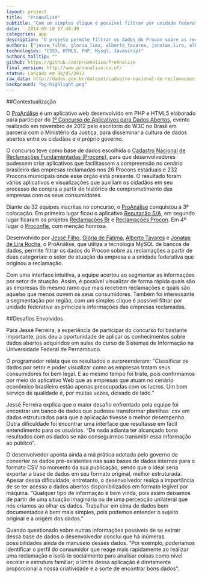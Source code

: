 ```yaml
---
layout: project
title:  "ProAnálise"
subtitle: "Com um simples clique é possível filtrar por unidade federativa as principais informações das empresas reclamadas"
date:   2014-09-10 17:49:49
categories: app
description: "O projeto permite filtrar os dados do Procon sobre as reclamações a partir de duas categorias: o setor de atuação da empresa e a unidade federativa que originou a reclamação."
authors: ["jesse_filho, gloria_lima, alberto_tavares, jonatas_lira, alberto_tavares"]
technologies: "CSS3, HTML5, PHP, Mysql, Javascript"
authors_tolltip: ""
github: https://github.com/proanalise/ProAnalise
final_version: http://www.proanalise.co.nf/
status: Lançado em 08/05/2012
raw_data: http://dados.gov.br/dataset/cadastro-nacional-de-reclamacoes-fundamentadas-procons-sindec
background: "bg-highlight.png"
---
```


##Contextualização

O [ProAnálise](http://www.proanalise.co.nf/) é um aplicativo web desenvolvido em PHP e HTML5 elaborado para participar do [1º Concurso de Aplicativos para Dados Abertos](http://www.w3c.br/Noticias/CerimoniaDePremiacaoDo1ConcursoDeDadosAbertosW3cmj), evento realizado em novembro de 2012 pelo escritório do W3C no Brasil em parceria com o Ministério da Justiça, para disseminar a cultura de dados abertos entre os cidadãos e o próprio governo. 

O concurso teve como base de dados escolhida o [Cadastro Nacional de Reclamações Fundamentadas (Procons)](http://dados.gov.br/dataset/cadastro-nacional-de-reclamacoes-fundamentadas-procons-sindec), para que desenvolvedores pudessem criar aplicativos que facilitassem a compreensão no cenário brasileiro das empresas reclamadas nos 26 Procons estaduais e 232 Procons municipais onde esse órgão está presente. O resultado foram vários aplicativos e visualizações que auxiliam os cidadãos em seu processo de compra a partir do histórico de comprometimento das empresas com os seus consumidores. 

Diante de 32 equipes inscritas no concurso, o [ProAnálise](https://github.com/proanalise/ProAnalise) conquistou a 3ª colocação. Em primeiro lugar ficou o aplicativo [Reputação S/A](http://reputacao-sa.org/), em segundo lugar ficaram os projetos [Reclamações Br](http://reclamacoes-br.herokuapp.com/#/) e [Reclamações Procon](http://www.reclamacoesprocon.com.br/). Em 4º lugar o [Proconfie](http://proconfie.vod.dcc.ufmg.br/), com menção honrosa. 

Desenvolvido por [Jessé Filho](https://github.com/jessefilho), [Glória de Fátima](http://buscatextual.cnpq.br/buscatextual/visualizacv.do?metodo=apresentar&id=K4018890H8), [Alberto Tavares](https://www.linkedin.com/in/albertotavares) e [Jonatas de Lira Rocha](https://www.facebook.com/jonataslr), o ProAnálise, que utiliza a tecnologia MySQL de bancos de dados, permite filtrar os dados do Procon sobre as reclamações a partir de duas categorias: o setor de atuação da empresa e a unidade federativa que originou a reclamação. 

Com uma interface intuitiva, a equipe acertou ao segmentar as informações por setor de atuação. Assim, é possível visualizar de forma rápida quais são as empresas do mesmo ramo que mais recebem reclamações e quais são aquelas que menos ouvem os seus consumidores. Também foi interessante a segmentação por região, com um simples clique é possível filtrar por unidade federativa as principais informações das empresas reclamadas. 

##Desafios Envolvidos

Para Jessé Ferreira, a experiência de participar do concurso foi bastante importante, pois deu a oportunidade de aplicar os conhecimentos sobre dados abertos adquiridos em aulas do curso de Sistemas de Informação na Universidade Federal de Pernambuco. 

O programador relata que os resultados o surpreenderam: “Classificar os dados por setor e poder visualizar como as empresas tratam seus consumidores foi bem legal. E ao mesmo tempo foi triste, pois confirmamos por meio do aplicativo Web que as empresas que atuam no cenário econômico brasileiro estão apenas preocupadas com os lucros. Um bom serviço de qualidade é, por muitas vezes, deixado de lado.” 

Jessé Ferreira explica que o maior desafio enfrentado pela equipe foi encontrar um banco de dados que pudesse transformar planilhas .csv em dados estruturados para que a aplicação tivesse o melhor desempenho. Outra dificuldade foi encontrar uma interface que resultasse em fácil entendimento para os usuários. “De nada adianta ter alcançado bons resultados com os dados se não conseguirmos transmitir essa informação ao público”. 

O desenvolvedor aponta ainda a má prática adotada pelo governo de converter os dados pré-existentes nas suas bases de dados internas para o formato CSV no momento da sua publicação, sendo que o ideal seria exportar a base de dados em seu formato original, melhor estruturada. Apesar dessa dificuldade, entretanto, o desenvolvedor realça a importância de se ter acesso a dados abertos disponibilizados em formato legível por máquina. “Qualquer tipo de informação é bem vinda, pois assim deixamos de partir de uma situação imaginária ou de uma percepção unilateral que nós criamos ao olhar os dados. Trabalhar em cima de dados bem documentados é bem mais simples, pois podemos entender o sujeito original e a origem dos dados.” 

Quando questionado sobre outras informações possíveis de se extrair dessa base de dados o desenvolvedor conclui que há inúmeras possibilidades ainda de manuseio desses dados. “Por exemplo, poderíamos identificar o perfil do consumidor que reage mais rapidamente ao realizar uma reclamação e isolá-lo socialmente para analisar coisas como nível escolar e estrutura familiar; o limite dessa aplicação é diretamente proporcional a nossa criatividade e a sorte de encontrar bons dados". 












